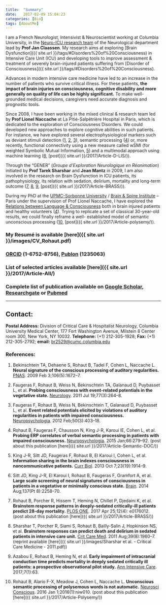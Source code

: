 ```yaml
---
title:  "Summary"
date:   2017-02-09 15:04:23
categories: [Bio]
tags: [AboutMe]
---
```


I am a French Neurologist, Intensivist & Neuroscientist working at Columbia University, in the [Neuro-ICU research team](http://columbianeurology.org/research/divisions-and-programs/neurocritical-care) of the Neurological department lead by **Prof Jan Claassen**. My research aims at exploring [Brain Dysfunction]({{ site.url }}/tags/#Disorders%20of%20Consciousness) in Intensive Care Unit (ICU) and developing tools to improve assessment & treatment of severely brain-injured patients suffering from [Disorder of Consciousness]({{ site.url }}/tags/#Disorders%20of%20Consciousness).

Advances in modern intensive care medicine have led to an increase in the number of patients who survive critical illness. For these patients, **the impact of brain injuries on consciousness, cognitive disability and more generally on quality of life can be highly significant.** To make well-grounded medical decisions, caregivers need accurate diagnosis and prognostic tools.

Since 2008, I have been working in the mixed clinical & research team led by **Prof Lionel Naccache** at La Pitié-Salpêtrière Hospital in Paris, which is dedicated to the exploration of Consciousness Disorders. We could developed new approaches to explore cognitive abilities in such patients. For instance, we have explored several electrophysiological markers such as deviant stimuli detection ([1](http://dx.doi.org/10.1073/pnas.0809667106), [2](http://dx.doi.org/10.1212/WNL.0b013e3182217ee8), [3](http://dx.doi.org/10.1016/j.neuropsychologia.2011.12.015)), semantic processing ([4](http://dx.doi.org/10.1016/j.neuropsychologia.2014.10.014)) or, more recently, functional connectivity using a new measure called wSMI (for weighted Symbolic Mutual Information, [5](http://dx.doi.org/10.1016/j.cub.2013.07.075)) and a multimodal approach using machine learning ([6](https://doi.org/10.1093/brain/awu141), [post]({{ site.url }}/2017/Article-D-LIS/)).

Through the “GENER” (*Groupe d’Exploration Neurologique en Réanimation*) initiated by **Prof Tarek Sharshar** and **Jean Mantz** in 2009, I am also involved in the research on Brain Dysfunction in ICU patients, its pathophysiology, its relation with sedation, delirium, mortality and long-term outcome  ([7](https://doi.org/10.1371/journal.pone.0176012), [8](http://dx.doi.org/10.1080/02699052.2017.1327673), [9](http://dx.doi.org/10.1097/CCM.0b013e31821b843b), [post]({{ site.url }}/2017/Article-BRASS/)).

During my PhD at the [UPMC-Sorbonne University](http://www.upmc.fr/en/index.html) / [Brain & Spine Institute](http://icm-institute.org/en/team/team-bartolomeo-cohen-naccache/) – Paris under the supervision of Prof Lionel Naccache, I have explored the [Relations between Language & Consciousness](https://tel.archives-ouvertes.fr/tel-01372200) both in brain injured patients and healthy volunteers ([4](http://dx.doi.org/10.1016/j.neuropsychologia.2011.12.015)). Trying to replicate a set of classical 30-year-old  results, we could finally reframe a well- established model of semantic unconscious processing ([10](https://doi.org/10.1093/nc/niw010), [post]({{ site.url }}/2017/Article-polysemy/)).



### My **Resumé** is available [here]({{ site.url }}/images/CV_Rohaut.pdf)
### [ORCID] (1-6752-8756), [Publon] (1235063)
###  List of selected articles available [here]({{ site.url }}/2017/Article-All/)
### Complete list of publication available on [Google Scholar], [Researchgate] or [Pubmed]


[Google Scholar]: https://scholar.google.fr/citations?hl=fr&user=jgHpg1oAAAAJ&view_op=list_works&sortby=pubdate
[Researchgate]:https://www.researchgate.net/profile/Benjamin_Rohaut
[Pubmed]:https://www.ncbi.nlm.nih.gov/pubmed/?term=Rohaut+B%5BAuthor%5D

---

## Contact:
**Postal Address:** Division of Critical Care & Hospitalist Neurology,
Columbia University Medical Center,
177 Fort Washington Avenue,
Milstein 8 Center room 300,
New York, NY 10032. **Telephone:** (+1) 212-305-1928; **Fax:** (+1) 212-305-2792; **email:** [br2529@cumc.columbia.edu](mailto:br2529@cumc.columbia.edu)

[ORCID]:http://orcid.org/0000-0001-6752-8756
[Publon]:https://publons.com/author/1235063/benjamin-rohaut#profile


### References:

1. Bekinschtein TA, Dehaene S, Rohaut B, Tadel F, Cohen L, Naccache L. **Neural signature of the conscious processing of auditory regularities.** [PNAS](http://dx.doi.org/10.1073/pnas.0809667106). 2009 Feb 3;106(5):1672–7.

2. Faugeras F, Rohaut B, Weiss N, Bekinschtein TA, Galanaud D, Puybasset L, et al. **Probing consciousness with event-related potentials in the vegetative state.** [Neurology](http://dx.doi.org/10.1212/WNL.0b013e3182217ee8). 2011 Jul 19;77(3):264–8.

3. Faugeras F, Rohaut B, Weiss N, Bekinschtein T, Galanaud D, Puybasset L, et al.  **Event related potentials elicited by violations of auditory regularities in patients with impaired consciousness.** [Neuropsychologia](http://dx.doi.org/10.1016/j.neuropsychologia.2011.12.015). 2012 Feb;50(3):403–18.

4. Rohaut B, Faugeras F, Chausson N, King J-R, Karoui IE, Cohen L, et al. **Probing ERP correlates of verbal semantic processing in patients with impaired consciousness.** [Neuropsychologia](http://dx.doi.org/10.1016/j.neuropsychologia.2014.10.014). 2015 Jan;66:279–92. (post about this publication [here]({{ site.url }}/2017/Article-Semantic-DOC/))

5. King J-R, Sitt JD, Faugeras F, Rohaut B, El Karoui I, Cohen L, et al. **Information sharing in the brain indexes consciousness in noncommunicative patients.** [Curr Biol](http://dx.doi.org/10.1016/j.cub.2013.07.075). 2013 Oct 7;23(19):1914–9.

6. Sitt JD, King J-R, El Karoui I, Rohaut B, Faugeras F, Gramfort A, et al. **Large scale screening of neural signatures of consciousness in patients in a vegetative or minimally conscious state.** [Brain](https://doi.org/10.1093/brain/awu141). 2014 Aug;137(Pt 8):2258–70.


7. Rohaut B, Porcher R, Hissem T, Heming N, Chillet P, Djedaini K, et al. **Brainstem response patterns in deeply-sedated critically-ill patients predict 28-day mortality.** [PLOS ONE](https://doi.org/10.1371/journal.pone.0176012). 2017 Apr 25;12(4): e0176012. (post about this publication [here]({{ site.url }}/2017/Article-BRASS/))

8. Sharshar T, Porcher R, Siami S, Rohaut B, Bailly-Salin J, Hopkinson NS, et al. **Brainstem responses can predict death and delirium in sedated patients in intensive care unit.** [Crit Care Med](http://dx.doi.org/10.1097/CCM.0b013e31821b843b). 2011 Aug;39(8):1960–7. (reprint available [here]({{ site.url }}/images/Sharshar et al. - Critical Care Medicine - 2011.pdf))

9. Azabou E, Rohaut B, Heming N, et al. **Early impairment of intracranial conduction time predicts mortality in deeply sedated critically ill patients: a prospective observational pilot study.** [Ann Intensive Care]((http://dx.doi.org/10.1080/02699052.2017.1327673)). 2017;7(1):63.

10. Rohaut B, Alario F-X, Meadow J, Cohen L, Naccache L. **Unconscious semantic processing of polysemous words is not automatic.** [Neurosci Conscious](https://doi.org/10.1093/nc/niw010). 2016 Jan 1;2016(1):niw010. (post about this publication [here]({{ site.url }}/2017/Article-Polysemy/))
